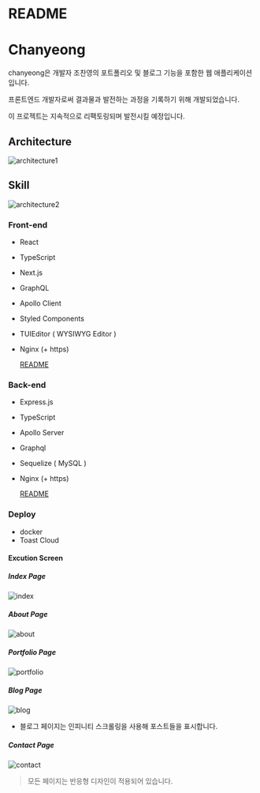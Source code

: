 # README

# Chanyeong

chanyeong은 개발자 조찬영의 포트폴리오 및 블로그 기능을 포함한 웹 애플리케이션입니다.

프론트엔드 개발자로써 결과물과 발전하는 과정을 기록하기 위해 개발되었습니다.

이 프로젝트는 지속적으로 리팩토링되며 발전시킬 예정입니다.

## Architecture

![architecture1](https://user-images.githubusercontent.com/49899406/92999517-634cdf00-f55c-11ea-8a80-b89cb1ce4b11.jpg)

## Skill

![architecture2](https://user-images.githubusercontent.com/49899406/92999519-647e0c00-f55c-11ea-9e10-76cf4acac1d5.png)

### Front-end

- React
- TypeScript
- Next.js
- GraphQL
- Apollo Client
- Styled Components
- TUIEditor ( WYSIWYG Editor )
- Nginx (+ https)

  [README](https://github.com/cyjo9603/chanyeong/blob/master/front/README.md)

### Back-end

- Express.js
- TypeScript
- Apollo Server
- Graphql
- Sequelize ( MySQL )
- Nginx (+ https)

  [README](https://github.com/cyjo9603/chanyeong/blob/master/back/README.md)

### Deploy

- docker
- Toast Cloud

#### Excution Screen

##### Index Page

![index](https://user-images.githubusercontent.com/49899406/92999547-a1e29980-f55c-11ea-8dd6-75b115e5c409.png)

##### About Page

![about](https://user-images.githubusercontent.com/49899406/85942261-2e6cbb00-b963-11ea-91ec-efb86e1e9e9d.jpg)

##### Portfolio Page

![portfolio](https://user-images.githubusercontent.com/49899406/85942266-362c5f80-b963-11ea-8a18-b94bca0d62cd.jpg)

##### Blog Page

![blog](https://user-images.githubusercontent.com/49899406/85942277-3fb5c780-b963-11ea-98aa-e45fc1159696.jpg)

- 블로그 페이지는 인피니티 스크롤링을 사용해 포스트들을 표시합니다.

##### Contact Page

![contact](https://user-images.githubusercontent.com/49899406/85942288-47756c00-b963-11ea-9648-77cf08481179.jpg)

> 모든 페이지는 반응형 디자인이 적용되어 있습니다.
